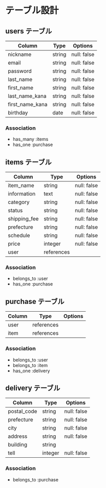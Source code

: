 # テーブル設計

## users テーブル

| Column          | Type   | Options     |
| --------------- | ------ | ----------- |
| nickname        | string | null: false |
| email           | string | null: false |
| password        | string | null: false |
| last_name       | string | null: false |
| first_name      | string | null: false |
| last_name_kana  | string | null: false |
| first_name_kana | string | null: false |
| birthday        | date   | null: false |

### Association

- has_many :items
- has_one  :purchase

## items テーブル

| Column       | Type          | Options     |
| ------------ | ------------- | ----------- |
| item_name    | string        | null: false |
| information  | text          | null: false |
| category     | string        | null: false |
| status       | string        | null: false |
| shipping_fee | string        | null: false |
| prefecture   | string        | null: false |
| schedule     | string        | null: false |
| price        | integer       | null: false |
| user         | references    |             |

### Association

- belongs_to :user
- has_one  :purchase

## purchase テーブル

| Column           | Type       | Options     |
| ---------------- | ---------- | ----------- |
| user             | references |             |
| item             | references |             |

### Association

- belongs_to :user
- belongs_to :item
- has_one :delivery

## delivery テーブル

| Column      | Type       | Options     |
| ----------- | ---------- | ----------- |
| postal_code | string     | null: false |
| prefecture  | string     | null: false |
| city        | string     | null: false |
| address     | string     | null: false |
| building    | string     |             |
| tell        | integer    | null: false |

### Association

- belongs_to :purchase